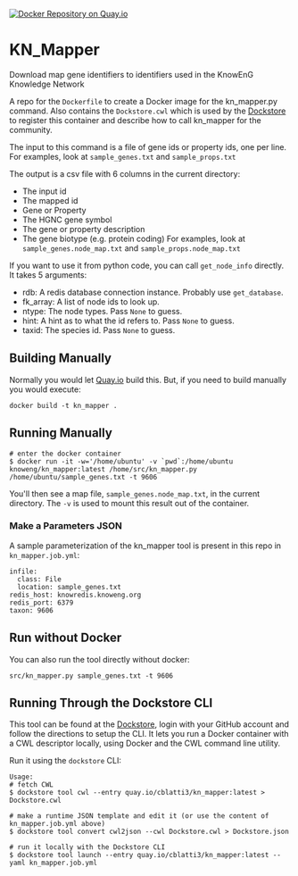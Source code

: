 
[![Docker Repository on Quay.io](https://quay.io/repository/cblatti3/kn_mapper/status "Docker Repository on Quay.io")](https://quay.io/repository/cblatti3/kn_mapper)


# KN_Mapper
Download map gene identifiers to identifiers used in the KnowEnG Knowledge Network

A repo for the `Dockerfile` to create a Docker image for the kn_mapper.py command. Also contains the
`Dockstore.cwl` which is used by the [Dockstore](https://www.dockstore.org) to register
this container and describe how to call kn_mapper for the community.

The input to this command is a file of gene ids or property ids, one per line.
For examples, look at `sample_genes.txt` and `sample_props.txt`

The output is a csv file with 6 columns in the current directory:
 - The input id
 - The mapped id
 - Gene or Property
 - The HGNC gene symbol
 - The gene or property description
 - The gene biotype (e.g. protein coding)
For examples, look at `sample_genes.node_map.txt` and `sample_props.node_map.txt`

If you want to use it from python code, you can call `get_node_info` directly.  It takes 5 arguments:
 - rdb: A redis database connection instance.  Probably use `get_database`.
 - fk_array: A list of node ids to look up.
 - ntype: The node types.  Pass `None` to guess.
 - hint: A hint as to what the id refers to.  Pass `None` to guess.
 - taxid: The species id.  Pass `None` to guess.


## Building Manually

Normally you would let [Quay.io](http://quay.io) build this.  But, if you need to build manually you would execute:

    docker build -t kn_mapper .


## Running Manually

```
# enter the docker container
$ docker run -it -w='/home/ubuntu' -v `pwd`:/home/ubuntu knoweng/kn_mapper:latest /home/src/kn_mapper.py /home/ubuntu/sample_genes.txt -t 9606
```
You'll then see a map file, `sample_genes.node_map.txt`, in the current directory. The `-v` is used to mount this result out of the container.


### Make a Parameters JSON

A sample parameterization of the kn_mapper tool is present in this repo in `kn_mapper.job.yml`:

```
infile:
  class: File
  location: sample_genes.txt
redis_host: knowredis.knoweng.org
redis_port: 6379
taxon: 9606
```

## Run without Docker

You can also run the tool directly without docker:

```
src/kn_mapper.py sample_genes.txt -t 9606
```

## Running Through the Dockstore CLI

This tool can be found at the [Dockstore](https://dockstore.org/containers/quay.io/cblatti3/kn_mapper), login with your GitHub account and follow the
directions to setup the CLI.  It lets you run a Docker container with a CWL descriptor locally, using Docker and the CWL command line utility.

Run it using the `dockstore` CLI:

```
Usage:
# fetch CWL
$ dockstore tool cwl --entry quay.io/cblatti3/kn_mapper:latest > Dockstore.cwl

# make a runtime JSON template and edit it (or use the content of kn_mapper.job.yml above)
$ dockstore tool convert cwl2json --cwl Dockstore.cwl > Dockstore.json

# run it locally with the Dockstore CLI
$ dockstore tool launch --entry quay.io/cblatti3/kn_mapper:latest --yaml kn_mapper.job.yml
```
